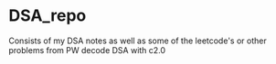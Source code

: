 # DSA_repo
Consists of my DSA notes as well as some of the leetcode's or other  problems from PW decode DSA with c2.0
